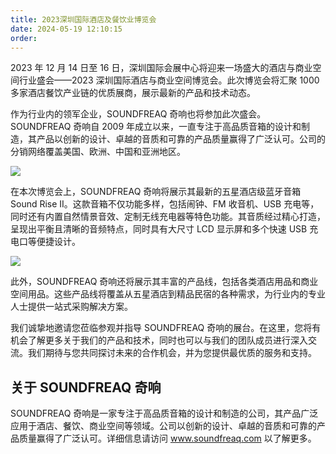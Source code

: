 ```yaml
---
title: 2023深圳国际酒店及餐饮业博览会
date: 2024-05-19 12:10:15
order: 
---
```

2023 年 12 月 14 日至 16 日，深圳国际会展中心将迎来一场盛大的酒店与商业空间行业盛会——2023 深圳国际酒店与商业空间博览会。此次博览会将汇聚 1000 多家酒店餐饮产业链的优质展商，展示最新的产品和技术动态。

作为行业内的领军企业，SOUNDFREAQ 奇响也将参加此次盛会。SOUNDFREAQ 奇响自 2009 年成立以来，一直专注于高品质音箱的设计和制造，其产品以创新的设计、卓越的音质和可靠的产品质量赢得了广泛认可。公司的分销网络覆盖美国、欧洲、中国和亚洲地区。

![](https://image.marapython.com//2023%E6%B7%B1%E5%9C%B3%E5%9B%BD%E9%99%85%E9%85%92%E5%BA%97%E4%B8%8E%E5%95%86%E4%B8%9A%E7%A9%BA%E9%97%B4%E5%8D%9A%E8%A7%88%E4%BC%9A1.jpg)

在本次博览会上，SOUNDFREAQ 奇响将展示其最新的五星酒店级蓝牙音箱 Sound Rise II。这款音箱不仅功能多样，包括闹钟、FM 收音机、USB 充电等，同时还有内置自然情景音效、定制无线充电器等特色功能。其音质经过精心打造，呈现出平衡且清晰的音频特点，同时具有大尺寸 LCD 显示屏和多个快速 USB 充电口等便捷设计。

![](https://image.marapython.com//2023%E6%B7%B1%E5%9C%B3%E5%9B%BD%E9%99%85%E9%85%92%E5%BA%97%E4%B8%8E%E5%95%86%E4%B8%9A%E7%A9%BA%E9%97%B4%E5%8D%9A%E8%A7%88%E4%BC%9A2.jpg)

此外，SOUNDFREAQ 奇响还将展示其丰富的产品线，包括各类酒店用品和商业空间用品。这些产品线将覆盖从五星酒店到精品民宿的各种需求，为行业内的专业人士提供一站式采购解决方案。

我们诚挚地邀请您莅临参观并指导 SOUNDFREAQ 奇响的展台。在这里，您将有机会了解更多关于我们的产品和技术，同时也可以与我们的团队成员进行深入交流。我们期待与您共同探讨未来的合作机会，并为您提供最优质的服务和支持。

## 关于 SOUNDFREAQ 奇响

SOUNDFREAQ 奇响是一家专注于高品质音箱的设计和制造的公司，其产品广泛应用于酒店、餐饮、商业空间等领域。公司以创新的设计、卓越的音质和可靠的产品质量赢得了广泛认可。详细信息请访问 www.soundfreaq.com 以了解更多。
